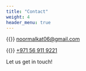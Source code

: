 ```yaml
---
title: "Contact"
weight: 4
header_menu: true
---
```


{{<icon class="fa fa-envelope">}}&nbsp;[noormalkat06@gmail.com](mailto:noormalkat06@gmail.com)

{{<icon class="fa fa-phone">}}&nbsp;[+971 56 911 9221](tel:+971569119221)

Let us get in touch!
